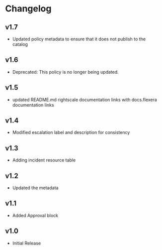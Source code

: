 # Changelog

## v1.7

- Updated policy metadata to ensure that it does not publish to the catalog

## v1.6

- Deprecated: This policy is no longer being updated.

## v1.5

- updated README.md rightscale documentation links with docs.flexera documentation links

## v1.4

- Modified escalation label and description for consistency

## v1.3

- Adding incident resource table

## v1.2

- Updated the metadata

## v1.1

- Added Approval block

## v1.0

- Initial Release
